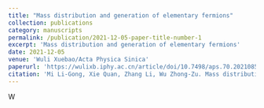 ```yaml
---
title: "Mass distribution and generation of elementary fermions"
collection: publications
category: manuscripts
permalink: /publication/2021-12-05-paper-title-number-1
excerpt: 'Mass distribution and generation of elementary fermions'
date: 2021-12-05
venue: 'Wuli Xuebao/Acta Physica Sinica'
paperurl: 'https://wulixb.iphy.ac.cn/article/doi/10.7498/aps.70.20210854'
citation: 'Mi Li-Gong, Xie Quan, Zhang Li, Wu Zhong-Zu. Mass distribution and generation of elementary fermions. Acta Phys. Sin., 2021, 70(23): 231201. doi: 10.7498/aps.70.20210854'
---
```


W